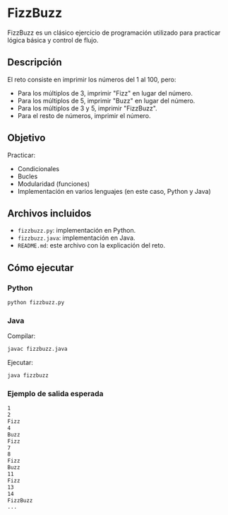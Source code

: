 # FizzBuzz

FizzBuzz es un clásico ejercicio de programación utilizado para practicar lógica básica y control de flujo.

## Descripción

El reto consiste en imprimir los números del 1 al 100, pero:
- Para los múltiplos de 3, imprimir "Fizz" en lugar del número.
- Para los múltiplos de 5, imprimir "Buzz" en lugar del número.
- Para los múltiplos de 3 y 5, imprimir "FizzBuzz".
- Para el resto de números, imprimir el número.

## Objetivo

Practicar:
- Condicionales
- Bucles
- Modularidad (funciones)
- Implementación en varios lenguajes (en este caso, Python y Java)

## Archivos incluidos

- `fizzbuzz.py`: implementación en Python.
- `fizzbuzz.java`: implementación en Java.
- `README.md`: este archivo con la explicación del reto.

## Cómo ejecutar

### Python

```bash
python fizzbuzz.py
```

### Java
Compilar:
```bash
javac fizzbuzz.java
```
Ejecutar:
```bash
java fizzbuzz
```

### Ejemplo de salida esperada
```bash
1
2
Fizz
4
Buzz
Fizz
7
8
Fizz
Buzz
11
Fizz
13
14
FizzBuzz
...
```
